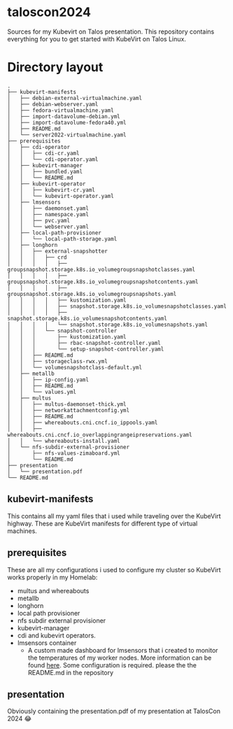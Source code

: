 # taloscon2024
Sources for my Kubevirt on Talos presentation. This repository contains everything for you to get started with KubeVirt on Talos Linux. 

# Directory layout
```
.
├── kubevirt-manifests
│   ├── debian-external-virtualmachine.yaml
│   ├── debian-webserver.yaml
│   ├── fedora-virtualmachine.yaml
│   ├── import-datavolume-debian.yml
│   ├── import-datavolume-fedora40.yml
│   ├── README.md
│   └── server2022-virtualmachine.yaml
├── prerequisites
│   ├── cdi-operator
│   │   ├── cdi-cr.yaml
│   │   └── cdi-operator.yaml
│   ├── kubevirt-manager
│   │   ├── bundled.yaml
│   │   └── README.md
│   ├── kubevirt-operator
│   │   ├── kubevirt-cr.yaml
│   │   └── kubevirt-operator.yaml
│   ├── lmsensors
│   │   ├── daemonset.yaml
│   │   ├── namespace.yaml
│   │   ├── pvc.yaml
│   │   └── webserver.yaml
│   ├── local-path-provisioner
│   │   └── local-path-storage.yaml
│   ├── longhorn
│   │   ├── external-snapshotter
│   │   │   ├── crd
│   │   │   │   ├── groupsnapshot.storage.k8s.io_volumegroupsnapshotclasses.yaml
│   │   │   │   ├── groupsnapshot.storage.k8s.io_volumegroupsnapshotcontents.yaml
│   │   │   │   ├── groupsnapshot.storage.k8s.io_volumegroupsnapshots.yaml
│   │   │   │   ├── kustomization.yaml
│   │   │   │   ├── snapshot.storage.k8s.io_volumesnapshotclasses.yaml
│   │   │   │   ├── snapshot.storage.k8s.io_volumesnapshotcontents.yaml
│   │   │   │   └── snapshot.storage.k8s.io_volumesnapshots.yaml
│   │   │   └── snapshot-controller
│   │   │       ├── kustomization.yaml
│   │   │       ├── rbac-snapshot-controller.yaml
│   │   │       └── setup-snapshot-controller.yaml
│   │   ├── README.md
│   │   ├── storageclass-rwx.yml
│   │   └── volumesnapshotclass-default.yml
│   ├── metallb
│   │   ├── ip-config.yaml
│   │   ├── README.md
│   │   └── values.yml
│   ├── multus
│   │   ├── multus-daemonset-thick.yml
│   │   ├── networkattachmentconfig.yml
│   │   ├── README.md
│   │   ├── whereabouts.cni.cncf.io_ippools.yaml
│   │   ├── whereabouts.cni.cncf.io_overlappingrangeipreservations.yaml
│   │   └── whereabouts-install.yaml
│   └── nfs-subdir-external-provisioner
│       ├── nfs-values-zimaboard.yml
│       └── README.md
├── presentation
│   └── presentation.pdf
└── README.md
```

## kubevirt-manifests

This contains all my yaml files that i used while traveling over the KubeVirt highway. These are KubeVirt manifests for different type of virtual machines. 



## prerequisites

These are all my configurations i used to configure my cluster so KubeVirt works properly in my Homelab:

- multus and whereabouts 
- metallb
- longhorn 
- local path provisioner
- nfs subdir external provisioner
- kubevirt-manager
- cdi and kubevirt operators. 
- lmsensors container
    - A custom made dashboard for lmsensors that i created to monitor the temperatures of my worker nodes. More information can be found [here](https://github.com/MichaelTrip/lmsensors-container). Some configuration is required. please the the README.md in the repository

## presentation

Obviously containing the presentation.pdf of my presentation at TalosCon 2024 😂